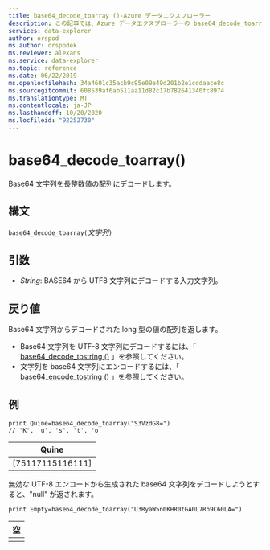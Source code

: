```yaml
---
title: base64_decode_toarray ()-Azure データエクスプローラー
description: この記事では、Azure データエクスプローラーの base64_decode_toarray () について説明します。
services: data-explorer
author: orspod
ms.author: orspodek
ms.reviewer: alexans
ms.service: data-explorer
ms.topic: reference
ms.date: 06/22/2019
ms.openlocfilehash: 34a4601c35acb9c95e09e49d201b2e1cddaace8c
ms.sourcegitcommit: 608539af6ab511aa11d82c17b782641340fc8974
ms.translationtype: MT
ms.contentlocale: ja-JP
ms.lasthandoff: 10/20/2020
ms.locfileid: "92252730"
---
```

# <a name="base64_decode_toarray"></a>base64_decode_toarray()

Base64 文字列を長整数値の配列にデコードします。

## <a name="syntax"></a>構文

`base64_decode_toarray(`*文字列*`)`

## <a name="arguments"></a>引数

* *String*: BASE64 から UTF8 文字列にデコードする入力文字列。

## <a name="returns"></a>戻り値

Base64 文字列からデコードされた long 型の値の配列を返します。

* Base64 文字列を UTF-8 文字列にデコードするには、「 [base64_decode_tostring ()](base64_decode_tostringfunction.md) 」を参照してください。
* 文字列を base64 文字列にエンコードするには、「 [base64_encode_tostring ()](base64_encode_tostringfunction.md) 」を参照してください。

## <a name="example"></a>例

<!-- csl: https://help.kusto.windows.net:443/Samples -->
```kusto
print Quine=base64_decode_toarray("S3VzdG8=")  
// 'K', 'u', 's', 't', 'o'
```

|Quine|
|-----|
|[75117115116111]|

無効な UTF-8 エンコードから生成された base64 文字列をデコードしようとすると、"null" が返されます。

<!-- csl: https://help.kusto.windows.net:443/Samples -->
```kusto
print Empty=base64_decode_toarray("U3RyaW5n0KHR0tGA0L7Rh9C60LA=")
```

|空|
|-----|
||
